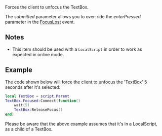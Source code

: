Forces the client to unfocus the TextBox.

The _submitted_ parameter allows you to over-ride the _enterPressed_ parameter in the [FocusLost](https://developer.roblox.com/api-reference/event/TextBox/FocusLost) event.

## Notes

* This item should be used with a `LocalScript` in order to work as expected in online mode.

## Example

The code shown below will force the client to unfocus the 'TextBox' 5 seconds after it's selected:

```lua
local TextBox = script.Parent
TextBox.Focused:Connect(function()
	wait(5)
	TextBox:ReleaseFocus()
end)
```

Please be aware that the above example assumes that it's in a LocalScript, as a child of a TextBox.